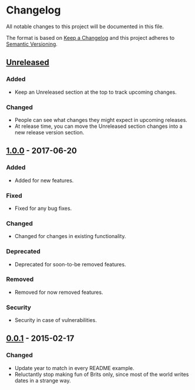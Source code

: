 # Changelog
All notable changes to this project will be documented in this file.

The format is based on [Keep a Changelog](http://keepachangelog.com/en/1.0.0/)
and this project adheres to [Semantic Versioning](http://semver.org/spec/v2.0.0.html).

## [Unreleased]
### Added
- Keep an Unreleased section at the top to track upcoming changes.

### Changed
- People can see what changes they might expect in upcoming releases.
- At release time, you can move the Unreleased section changes into a new release version section.

## [1.0.0] - 2017-06-20
### Added
- Added for new features.

### Fixed
- Fixed for any bug fixes.

### Changed
- Changed for changes in existing functionality.

### Deprecated
- Deprecated for soon-to-be removed features.

### Removed
- Removed for now removed features.

### Security
- Security in case of vulnerabilities.

## [0.0.1] - 2015-02-17
### Changed
- Update year to match in every README example.
- Reluctantly stop making fun of Brits only, since most of the world
  writes dates in a strange way.

[Unreleased]: https://github.com/olivierlacan/keep-a-changelog/compare/v1.0.0...HEAD
[1.0.0]: https://github.com/olivierlacan/keep-a-changelog/compare/v0.0.1...v1.0.0
[0.0.1]: https://github.com/olivierlacan/keep-a-changelog/compare/v0.0.1
